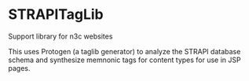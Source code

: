 # STRAPITagLib
Support library for n3c websites

This uses Protogen (a taglib generator) to analyze the STRAPI database schema and synthesize memnonic tags for content types for use in JSP pages.
